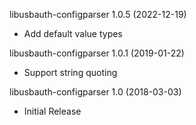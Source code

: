 libusbauth-configparser 1.0.5 (2022-12-19)
  * Add default value types

libusbauth-configparser 1.0.1 (2019-01-22)
  * Support string quoting

libusbauth-configparser 1.0 (2018-03-03)
  * Initial Release
